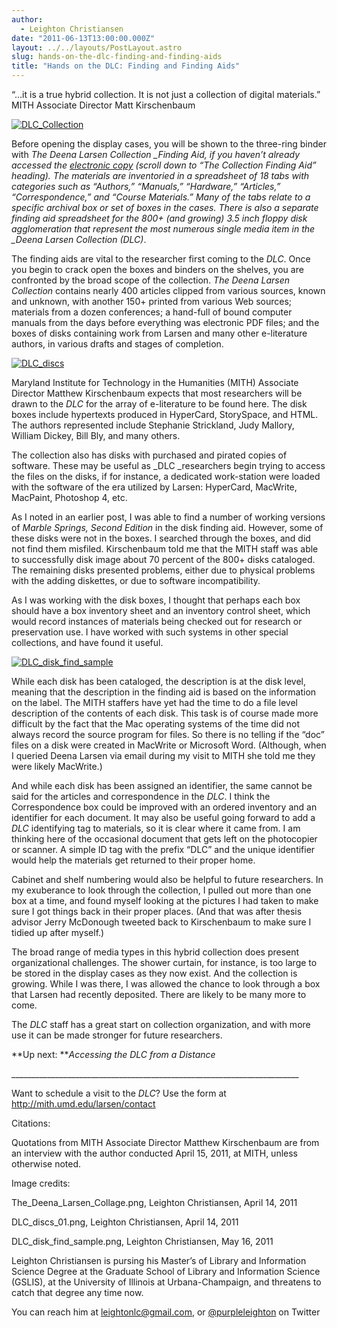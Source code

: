 ```yaml
---
author:
  - Leighton Christiansen
date: "2011-06-13T13:00:00.000Z"
layout: ../../layouts/PostLayout.astro
slug: hands-on-the-dlc-finding-and-finding-aids
title: "Hands on the DLC: Finding and Finding Aids"
---
```


“…it is a true hybrid collection. It is not just a collection of digital materials.” MITH Associate Director Matt Kirschenbaum

[![](http://mith.umd.edu/wp-content/uploads/2014/02/DLC_collage.jpg "DLC_Collection")](/assets/images/2014-02-DLC_collage.jpg)

Before opening the display cases, you will be shown to the three-ring binder with _The Deena Larsen Collection \_Finding Aid, if you haven’t already accessed the [electronic copy](http://mith.umd.edu/larsen/about/about) (scroll down to “The Collection Finding Aid” heading). The materials are inventoried in a spreadsheet of 18 tabs with categories such as “Authors,” “Manuals,” “Hardware,” “Articles,” “Correspondence,” and “Course Materials.” Many of the tabs relate to a specific archival box or set of boxes in the cases. There is also a separate finding aid spreadsheet for the 800+ (and growing) 3.5 inch floppy disk agglomeration that represent the most numerous single media item in the \_Deena Larsen Collection (DLC)_.

The finding aids are vital to the researcher first coming to the _DLC_. Once you begin to crack open the boxes and binders on the shelves, you are confronted by the broad scope of the collection. _The Deena Larsen Collection_ contains nearly 400 articles clipped from various sources, known and unknown, with another 150+ printed from various Web sources; materials from a dozen conferences; a hand-full of bound computer manuals from the days before everything was electronic PDF files; and the boxes of disks containing work from Larsen and many other e-literature authors, in various drafts and stages of completion.

[![](/assets/images/2014-02-DLC_discs_sm.jpg "DLC_discs")](http://mith.umd.edu/wp-content/uploads/2014/02/DLC_discs.jpg)

Maryland Institute for Technology in the Humanities (MITH) Associate Director Matthew Kirschenbaum expects that most researchers will be drawn to the _DLC_ for the array of e-literature to be found here. The disk boxes include hypertexts produced in HyperCard, StorySpace, and HTML. The authors represented include Stephanie Strickland, Judy Mallory, William Dickey, Bill Bly, and many others.

The collection also has disks with purchased and pirated copies of software. These may be useful as \_DLC \_researchers begin trying to access the files on the disks, if for instance, a dedicated work-station were loaded with the software of the era utilized by Larsen: HyperCard, MacWrite, MacPaint, Photoshop 4, etc.

As I noted in an earlier post, I was able to find a number of working versions of _Marble Springs, Second Edition_ in the disk finding aid. However, some of these disks were not in the boxes. I searched through the boxes, and did not find them misfiled. Kirschenbaum told me that the MITH staff was able to successfully disk image about 70 percent of the 800+ disks cataloged. The remaining disks presented problems, either due to physical problems with the adding diskettes, or due to software incompatibility.

As I was working with the disk boxes, I thought that perhaps each box should have a box inventory sheet and an inventory control sheet, which would record instances of materials being checked out for research or preservation use. I have worked with such systems in other special collections, and have found it useful.

[![](http://mith.umd.edu/wp-content/uploads/2011/06/DLC_disk_find_sample.jpg "DLC_disk_find_sample")](/assets/images/2011-06-DLC_disk_find_sample.jpg)

While each disk has been cataloged, the description is at the disk level, meaning that the description in the finding aid is based on the information on the label. The MITH staffers have yet had the time to do a file level description of the contents of each disk. This task is of course made more difficult by the fact that the Mac operating systems of the time did not always record the source program for files. So there is no telling if the “doc” files on a disk were created in MacWrite or Microsoft Word. (Although, when I queried Deena Larsen via email during my visit to MITH she told me they were likely MacWrite.)

And while each disk has been assigned an identifier, the same cannot be said for the articles and correspondence in the _DLC_. I think the Correspondence box could be improved with an ordered inventory and an identifier for each document. It may also be useful going forward to add a _DLC_ identifying tag to materials, so it is clear where it came from. I am thinking here of the occasional document that gets left on the photocopier or scanner. A simple ID tag with the prefix “DLC” and the unique identifier would help the materials get returned to their proper home.

Cabinet and shelf numbering would also be helpful to future researchers. In my exuberance to look through the collection, I pulled out more than one box at a time, and found myself looking at the pictures I had taken to make sure I got things back in their proper places. (And that was after thesis advisor Jerry McDonough tweeted back to Kirschenbaum to make sure I tidied up after myself.)

The broad range of media types in this hybrid collection does present organizational challenges. The shower curtain, for instance, is too large to be stored in the display cases as they now exist. And the collection is growing. While I was there, I was allowed the chance to look through a box that Larsen had recently deposited. There are likely to be many more to come.

The _DLC_ staff has a great start on collection organization, and with more use it can be made stronger for future researchers.

**Up next: **_Accessing the DLC from a Distance_

\_\_\_\_\_\_\_\_\_\_\_\_\_\_\_\_\_\_\_\_\_\_\_\_\_\_\_\_\_\_\_\_\_\_\_\_\_\_\_\_\_\_\_\_\_\_\_\_\_\_\_\_\_\_\_\_\_\_\_\_\_\_\_\_\_\_\_\_\_\_\_\_

Want to schedule a visit to the _DLC_? Use the form at <http://mith.umd.edu/larsen/contact>

Citations:

Quotations from MITH Associate Director Matthew Kirschenbaum are from an interview with the author conducted April 15, 2011, at MITH, unless otherwise noted.

Image credits:

The_Deena_Larsen_Collage.png, Leighton Christiansen, April 14, 2011

DLC_discs_01.png, Leighton Christiansen, April 14, 2011

DLC_disk_find_sample.png, Leighton Christiansen, May 16, 2011

Leighton Christiansen is pursing his Master’s of Library and Information Science Degree at the Graduate School of Library and Information Science (GSLIS), at the University of Illinois at Urbana-Champaign, and threatens to catch that degree any time now.

You can reach him at leightonlc@gmail.com, or [@purpleleighton](https://twitter.com/purpleleighton) on Twitter
